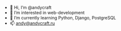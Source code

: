 - 👋  Hi, I’m @andycraft
- 👀  I’m interested in web-development
- 🌱  I’m currently learning Python, Django, PostgreSQL
- 📫  andy@andycraft.ru

<!---
andycraft/andycraft is a ✨ special ✨ repository because its `README.md` (this file) appears on your GitHub profile.
You can click the Preview link to take a look at your changes.
--->
